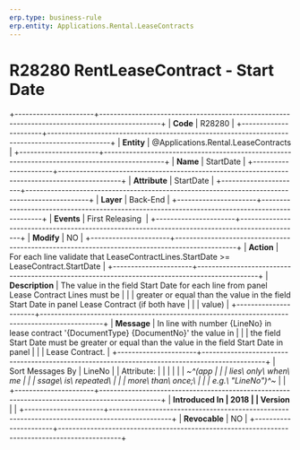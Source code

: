 ```yaml
---
erp.type: business-rule
erp.entity: Applications.Rental.LeaseContracts
---
```


# R28280 RentLeaseContract - Start Date
+----------------------+-----------------------------------------------------------------------------------------------+
| **Code**             | R28280                                                                                        |
+----------------------+-----------------------------------------------------------------------------------------------+
| **Entity**           | @Applications.Rental.LeaseContracts                                                                                 |
+----------------------+-----------------------------------------------------------------------------------------------+
| **Name**             | StartDate                                                                                     |
+----------------------+-----------------------------------------------------------------------------------------------+
| **Attribute**        | StartDate                                                                                     |
+----------------------+-----------------------------------------------------------------------------------------------+
| **Layer**            | Back-End                                                                                      |
+----------------------+-----------------------------------------------------------------------------------------------+
| **Events**           | First Releasing                                                                               |
+----------------------+-----------------------------------------------------------------------------------------------+
| **Modify**           | NO                                                                                            |
+----------------------+-----------------------------------------------------------------------------------------------+
| **Action**           | For each line validate that LeaseContractLines.StartDate \>= LeaseContract.StartDate          |
+----------------------+-----------------------------------------------------------------------------------------------+
| **Description**      | The value in the field Start Date for each line from panel Lease Contract Lines must be       |
|                      | greater or equal than the value in the field Start Date in panel Lease Contract (if both have |
|                      | value)                                                                                        |
+----------------------+-----------------------------------------------------------------------------------------------+
| **Message**          | In line with number {LineNo} in lease contract \'{DocumentType} {DocumentNo}\' the value in   |
|                      | the field Start Date must be greater or equal than the value in the field Start Date in panel |
|                      | Lease Contract.                                                                               |
+----------------------+-----------------------------------------------------------------------------------------------+
| Sort Messages By     | LineNo                                                                                        |
| Attribute:           |                                                                                               |
|                      |                                                                                               |
| *~^(app              |                                                                                               |
| lies\ only\ when\ me |                                                                                               |
| ssage\ is\ repeated\ |                                                                                               |
|  more\ than\ once;\  |                                                                                               |
| e.g.\ \"LineNo\")^~* |                                                                                               |
+----------------------+-----------------------------------------------------------------------------------------------+
| **Introduced In      | 2018                                                                                          |
| Version**            |                                                                                               |
+----------------------+-----------------------------------------------------------------------------------------------+
| **Revocable**        | NO                                                                                            |
+----------------------+-----------------------------------------------------------------------------------------------+

  

  

  
